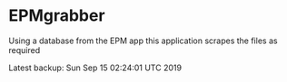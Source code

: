 # EPMgrabber
Using a database from the EPM app this application scrapes the files as required


Latest backup: Sun Sep 15 02:24:01 UTC 2019
